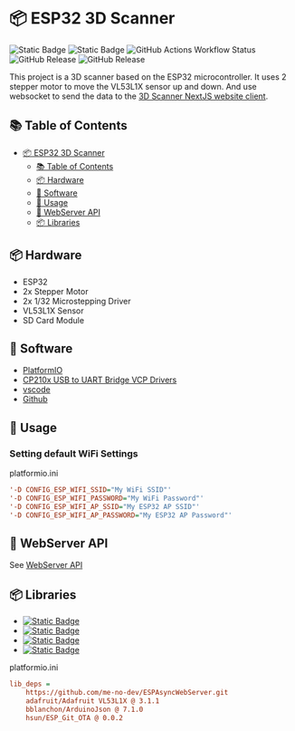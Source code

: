 # 📦️ ESP32 3D Scanner

![Static Badge](https://img.shields.io/badge/framework-arduino-blue?logo=platformio)
![Static Badge](https://img.shields.io/badge/espressif32-6.8.1-blue?logo=espressif)
![GitHub Actions Workflow Status](https://img.shields.io/github/actions/workflow/status/MakerbaseMoon/3d_scanner_esp/platformIO.yml?label=OTA&logo=githubactions)
![GitHub Release](https://img.shields.io/github/v/release/MakerbaseMoon/3d_scanner_esp?logo=espressif&label=3D%20Scanner%20ESP32)
![GitHub Release](https://img.shields.io/github/v/release/MakerbaseMoon/3d_scanner_nextjs?logo=nextdotjs&label=3D%20Scanner%20Website)

This project is a 3D scanner based on the ESP32 microcontroller. It uses 2 stepper motor to move the VL53L1X sensor up and down. And use websocket to send the data to the [3D Scanner NextJS website client](https://github.com/MakerbaseMoon/3d_scanner_nextjs).

## 📚️ Table of Contents

- [📦️ ESP32 3D Scanner](#️-esp32-3d-scanner)
  - [📚️ Table of Contents](#️-table-of-contents)
  - [📦️ Hardware](#️-hardware)
  - [🔧️ Software](#️-software)
  - [🔧️ Usage](#️-usage)
  - [🔧️ WebServer API](#️-webserver-api)
  - [📦️ Libraries](#️-libraries)

## 📦️ Hardware

- ESP32
- 2x Stepper Motor
- 2x 1/32 Microstepping Driver
- VL53L1X Sensor
- SD Card Module

## 🔧️ Software

- [PlatformIO](https://platformio.org/)
- [CP210x USB to UART Bridge VCP Drivers](https://www.silabs.com/developers/usb-to-uart-bridge-vcp-drivers)
- [vscode](https://code.visualstudio.com/)
- [Github](https://github.com/)

## 🔧️ Usage

### Setting default WiFi Settings

platformio.ini

```ini
'-D CONFIG_ESP_WIFI_SSID="My WiFi SSID"'
'-D CONFIG_ESP_WIFI_PASSWORD="My WiFi Password"'
'-D CONFIG_ESP_WIFI_AP_SSID="My ESP32 AP SSID"'
'-D CONFIG_ESP_WIFI_AP_PASSWORD="My ESP32 AP Password"'
```

## 🔧️ WebServer API

See [WebServer API](https://github.com/MakerbaseMoon/3d_scanner_esp/blob/master/src/components/network.md)

## 📦️ Libraries

- [![Static Badge](https://img.shields.io/badge/ArduinoJson-7.1.0-orange)
](https://arduinojson.org/)
- [![Static Badge](https://img.shields.io/badge/ESPAsyncWebServer-latest-orange)
](https://github.com/me-no-dev/ESPAsyncWebServer)
- [![Static Badge](https://img.shields.io/badge/Adafruit%20VL53L1X-3.1.1-orange)
](https://github.com/adafruit/Adafruit_VL53L1X)
- [![Static Badge](https://img.shields.io/badge/ESP_Git_OTA-0.0.2-orange)
](https://registry.platformio.org/libraries/hsun/ESP_Git_OTA)

platformio.ini

```ini
lib_deps = 
    https://github.com/me-no-dev/ESPAsyncWebServer.git
    adafruit/Adafruit VL53L1X @ 3.1.1
    bblanchon/ArduinoJson @ 7.1.0
    hsun/ESP_Git_OTA @ 0.0.2
```
